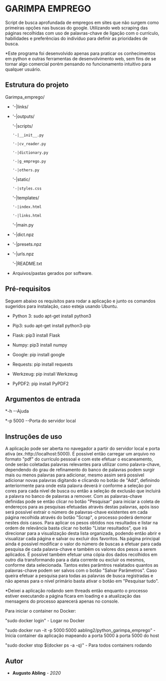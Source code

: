 # GARIMPA EMPREGO

Script de busca aprofundada de empregos em sites que não surgem como primeiras opções nas buscas do google. Utilizando web scraping das páginas recolhidas com uso de palavras-chave de ligação com o currículo, habilidades e preferências do indivíduo para definir as prioridades de busca.

*Este programa foi desenvolvido apenas para praticar os conhecimentos em python e outras ferramentas de desenvolvimento web, sem fins de se tornar algo comercial porém pensando no funcionamento intuitivo para qualquer usuário.

## Estrutura do projeto

Garimpa_emprego/
*	'-|links/

*	'-|outputs/

	'-|scripts/
	
		'-|__init__.py
		
		'-|cv_reader.py
		
		'-|dictionary.py
		
		'-|g_emprego.py
		
		'-|others.py
		
	'-|static/
	
		'-|styles.css
		
	'-|templates/
	
		'-|index.html
		
		'-|links.html
		
	'-|main.py
	
*	'-|dict.npz

*	'-|presets.npz

*	'-|urls.npz

	'-|README.txt

* Arquivos/pastas gerados por software.


## Pré-requisitos

Seguem abaixo os requisitos para rodar a aplicação e junto os comandos sugeridos para instalação, caso esteja usando Ubuntu.

* Python 3: 		sudo apt-get install python3

* Pip3:				sudo apt-get install python3-pip 

* Flask:			pip3 install Flask

* Numpy:			pip3 install numpy

* Google:			pip install google

* Requests:			pip install requests

* Werkzeug:			pip install Werkzeug

* PyPDF2:			pip install PyPDF2


## Argumentos de entrada

*-h				--Ajuda

*-p 5000			--Porta do servidor local

## Instruções de uso

A aplicação pode ser aberta no navegador a partir do servidor local e porta ativa (ex.:http://localhost:5000). 
É possível então carregar um arquivo no formato "pdf" do currículo pessoal e com este efetuar o escaneamento, onde serão coletadas palavras relevantes para utilizar como palavra-chave, dependendo do grau de refinamento do banco de palavras podem surgir mais ou menos palavras para adicionar, mesmo assim será possível adicionar novas palavras digitando e clicando no botão de "Add", definindo anteriormente para onde esta palavra deverá ir conforme a seleção por cores para cada nível de busca ou então a seleção de exclusão que incluirá a palavra no banco de palavras a remover.
Com as palavras-chave definidas pode se então clicar no botão "Pesquisar" para iniciar a coleta de endereços para as pesquisas efetuadas através destas palavras, após isso será possível extrair o número de palavras-chave existentes em cada página recolhida através do botão "Scrap", o processo poderá demorar nestes dois casos. Para aplicar os pesos obtidos nos resultados e listar na ordem de relevância basta clicar no botão "Listar resultados", que irá direcionar para a visualização desta  lista organizada, podendo então abrir e visualizar cada página e salvar ou excluir dos favoritos.
Na página principal ainda é possível modificar o valor do número de buscas a efetuar para cada pesquisa de cada palavra-chave e também os valores dos pesos a serem aplicados.
É possível também efetuar uma cópia dos dados recolhidos em outro dia transformando para a data corrente ou excluir os mesmos, conforme data selecionada. Tantos estes parâmtros realatados quantos as palavras-chave podem ser salvos com o botão "Salvar Parâmetros".
Caso queira efetuar a pesquisa para todas as palavras de busca registradas e não apenas para o nível primário basta ativar o botão em "Pesquisar tudo".

*Deixei a aplicação rodando sem threads então enquanto o processo estiver executando a página ficara em loading e a atualização das mensagens do processo
aparecerá apenas no console.

Para iniciar o container no Docker:

"sudo docker login"                                                      - Logar no Docker

"sudo docker run -it -p 5000:5000 aabling2/python_garimpa_emprego"       - Inicia container da aplicação mapeando a porta 5000 à porta 5000 do host

"sudo docker stop $(docker ps -a -q)"                                    - Para todos containers rodando

## Autor

* **Augusto Abling** - *2020*


